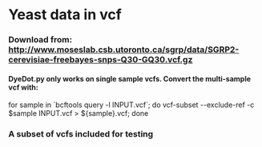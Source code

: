 # Yeast data in vcf
### Download from: http://www.moseslab.csb.utoronto.ca/sgrp/data/SGRP2-cerevisiae-freebayes-snps-Q30-GQ30.vcf.gz
#### DyeDot.py only works on single sample vcfs. Convert the multi-sample vcf with:
for sample in \`bcftools query -l INPUT.vcf\`; do vcf-subset --exclude-ref -c $sample INPUT.vcf > ${sample}.vcf; done
### A subset of vcfs included for testing
